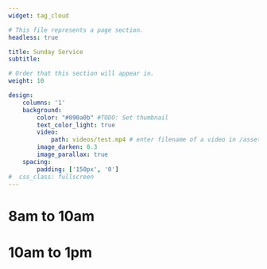 ```yaml
---
widget: tag_cloud

# This file represents a page section.
headless: true

title: Sunday Service
subtitle:

# Order that this section will appear in.
weight: 10

design:
    columns: '1'
    background:
        color: "#090a0b" #TODO: Set thumbnail
        text_color_light: true
        video:
            path: videos/test.mp4 # enter filename of a video in /assets/media
        image_darken: 0.3
        image_parallax: true
    spacing:
        padding: ['150px', '0']
#  css_class: fullscreen
---
```

<h1>8am to 10am</h1>
<h1>10am to 1pm</h1>
